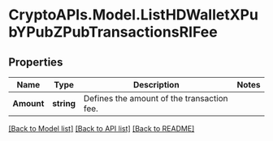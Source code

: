 # CryptoAPIs.Model.ListHDWalletXPubYPubZPubTransactionsRIFee

## Properties

Name | Type | Description | Notes
------------ | ------------- | ------------- | -------------
**Amount** | **string** | Defines the amount of the transaction fee. | 

[[Back to Model list]](../README.md#documentation-for-models) [[Back to API list]](../README.md#documentation-for-api-endpoints) [[Back to README]](../README.md)

